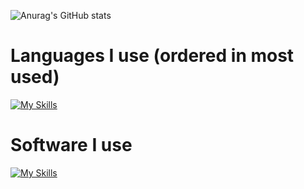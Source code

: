![Anurag's GitHub stats](https://github-readme-stats.vercel.app/api?username=xi-sln&show_icons=true&theme=dark)  
# Languages I use (ordered in most used)
[![My Skills](https://skillicons.dev/icons?i=cs,py,cpp,js)](https://skillicons.dev)  
# Software I use
[![My Skills](https://skillicons.dev/icons?i=cmake,vscode,vim,neovim)](https://skillicons.dev)  
